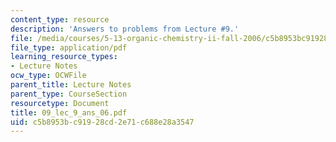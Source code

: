 ```yaml
---
content_type: resource
description: 'Answers to problems from Lecture #9.'
file: /media/courses/5-13-organic-chemistry-ii-fall-2006/c5b8953bc91928cd2e71c688e28a3547_09_lec_9_ans_06.pdf
file_type: application/pdf
learning_resource_types:
- Lecture Notes
ocw_type: OCWFile
parent_title: Lecture Notes
parent_type: CourseSection
resourcetype: Document
title: 09_lec_9_ans_06.pdf
uid: c5b8953b-c919-28cd-2e71-c688e28a3547
---
```

